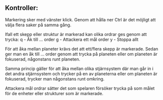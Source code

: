 ## Kontroller:

Markering sker med vänster klick. Genom att hålla ner Ctrl är det möjligt att välja flera saker på samma gång.

Ifall ett skepp eller struktur är markerad kan olika ordrar ges genom att trycka:
q - Åk till ... order
g - Attackera ett mål order
y - Stoppa allt

För att åka mellan planeter krävs det att ett/flera skepp är markerade. Sedan ger man en åk till ... order genom att trycka på planeten eller om planeten är fokuserad, någonstans runt planeten.

Samma princip gäller för att åka mellan olika stjärnsystem där man går in i det andra stjärnsystem och trycker på en av planeterna eller om planeten är fokuserad, trycker man någonstans runt omkring. 

Attackera mål ordrar sätter det som spelaren försöker trycka på som målet för de enheter eller strukturer som är markerade.
